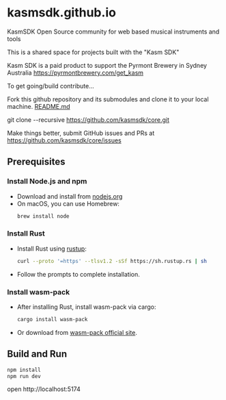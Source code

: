 # kasmsdk.github.io
KasmSDK Open Source community for web based musical instruments and tools

This is a shared space for projects built with the "Kasm SDK"

Kasm SDK is a paid product to support the Pyrmont Brewery in Sydney Australia
https://pyrmontbrewery.com/get_kasm


To get going/build contribute...

Fork this github repository and its submodules and clone it to your local machine.
[README.md](README.md)

git clone --recursive https://github.com/kasmsdk/core.git

Make things better, submit GitHub issues and PRs at
https://github.com/kasmsdk/core/issues


## Prerequisites

### Install Node.js and npm
- Download and install from [nodejs.org](https://nodejs.org/)
- On macOS, you can use Homebrew:
  ```sh
  brew install node
  ```

### Install Rust
- Install Rust using [rustup](https://rustup.rs/):
  ```sh
  curl --proto '=https' --tlsv1.2 -sSf https://sh.rustup.rs | sh
  ```
- Follow the prompts to complete installation.

### Install wasm-pack
- After installing Rust, install wasm-pack via cargo:
  ```sh
  cargo install wasm-pack
  ```
- Or download from [wasm-pack official site](https://rustwasm.github.io/wasm-pack/).

## Build and Run

```sh
npm install
npm run dev
```

open http://localhost:5174


